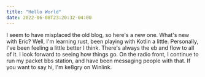 ```yaml
---
title: "Hello World"
date: 2022-06-08T23:20:32-04:00
---
```

I seem to have misplaced the old blog, so here's a new one. What's new with Eric? Well, I'm learning rust, been playing with Kotlin a little. Personally, I've been feeling a little better I think. There's always the eb and flow to all of it. I look forward to seeing how things go. On the radio front, I continue to run my packet bbs station, and have been messaging people with that. If you want to say hi, I'm ke8gry on Winlink.
